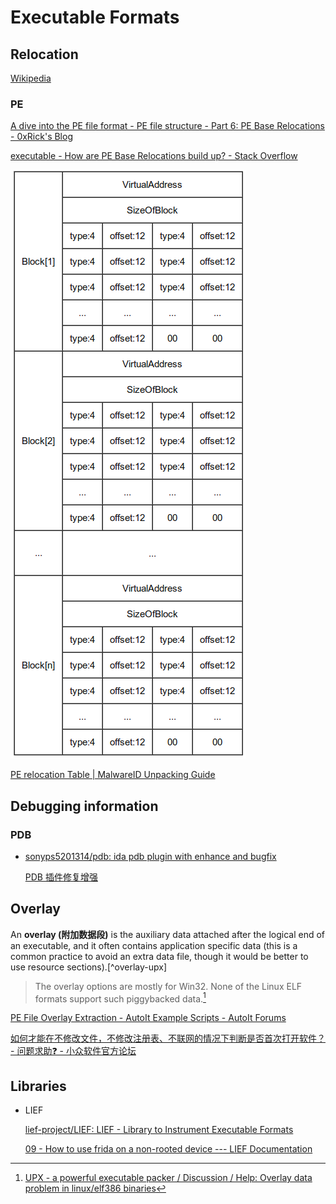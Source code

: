 # Executable Formats
## Relocation
[Wikipedia](https://en.wikipedia.org/wiki/Relocation_(computing))

### PE
[A dive into the PE file format - PE file structure - Part 6: PE Base Relocations - 0xRick's Blog](https://0xrick.github.io/win-internals/pe7/)

[executable - How are PE Base Relocations build up? - Stack Overflow](https://stackoverflow.com/questions/17436668/how-are-pe-base-relocations-build-up)

![](images/README/relocation-pe.png)

[PE relocation Table | MalwareID Unpacking Guide](http://malwareid.in/unpack/unpacking-basics/pe-relocation-table)

## Debugging information
### PDB
- [sonyps5201314/pdb: ida pdb plugin with enhance and bugfix](https://github.com/sonyps5201314/pdb)
  
  [PDB 插件修复增强](https://bbs.pediy.com/thread-266189.htm)

## Overlay
An **overlay (附加数据段)** is the auxiliary data attached after the logical end of an executable, and it often contains application specific data (this is a common practice to avoid an extra data file, though it would be better to use resource sections).[^overlay-upx]

> The overlay options are mostly for Win32. None of the Linux ELF formats support such piggybacked data.[^overlay-upx-linux]

[PE File Overlay Extraction - AutoIt Example Scripts - AutoIt Forums](https://www.autoitscript.com/forum/topic/153277-pe-file-overlay-extraction/)

[如何才能在不修改文件，不修改注册表、不联网的情况下判断是否首次打开软件？ - 问题求助❓ - 小众软件官方论坛](https://meta.appinn.net/t/topic/50462?u=chaoses_ib)


[^upx]: [upx(1): compress/expand executable files - Linux man page](https://linux.die.net/man/1/upx)
[^overlay-upx-linux]: [UPX - a powerful executable packer / Discussion / Help: Overlay data problem in linux/elf386 binaries](https://sourceforge.net/p/upx/discussion/6806/thread/79e2a6b8/)

## Libraries
- LIEF
  
  [lief-project/LIEF: LIEF - Library to Instrument Executable Formats](https://github.com/lief-project/LIEF)

  [09 - How to use frida on a non-rooted device --- LIEF Documentation](https://lief-project.github.io/doc/latest/tutorials/09_frida_lief.html)
